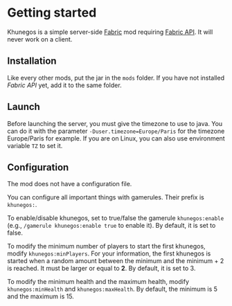 # Getting started

Khunegos is a simple server-side [Fabric](https://fabricmc.net/) mod requiring [Fabric API](https://modrinth.com/mod/fabric-api/).
It will never work on a client.

## Installation

Like every other mods, put the jar in the `mods` folder.
If you have not installed *Fabric API* yet, add it to the same folder.

## Launch

Before launching the server, you must give the timezone to use to java.
You can do it with the parameter `-Duser.timezone=Europe/Paris` for the timezone Europe/Paris for example.
If you are on Linux, you can also use environment variable `TZ` to set it.

## Configuration

The mod does not have a configuration file.

You can configure all important things with gamerules.
Their prefix is `khunegos:`.

To enable/disable khunegos, set to true/false the gamerule `khunegos:enable` 
(e.g., `/gamerule khunegos:enable true` to enable it).
By default, it is set to false.

To modify the minimum number of players to start the first khunegos, modify `khunegos:minPlayers`.
For your information, the first khunegos is started when a random amount between the minimum and the minimum + 2 is 
reached.
It must be larger or equal to **2**.
By default, it is set to 3.

To modify the minimum health and the maximum health, modify `khunegos:minHealth` and `khunegos:maxHealth`.
By default, the minimum is 5 and the maximum is 15.